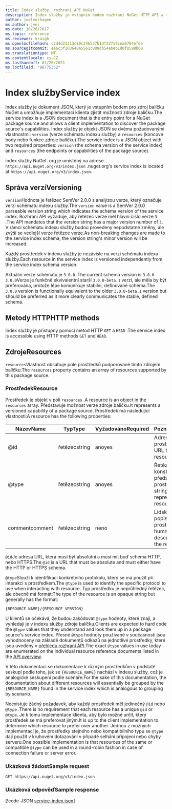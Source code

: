 ```yaml
---
title: Index služby, rozhraní API NuGet
description: Index služby je vstupním bodem rozhraní NuGet HTTP API a vytvoří výčet schopností serveru.
author: joelverhagen
ms.author: jver
ms.date: 10/26/2017
ms.topic: reference
ms.reviewer: kraigb
ms.openlocfilehash: c2d4d23313c80c24b537b1df227a9cea6784ef6e
ms.sourcegitcommit: ee6c3f203648a5561c809db54ebeb1d0f0598b68
ms.translationtype: MT
ms.contentlocale: cs-CZ
ms.lasthandoff: 01/26/2021
ms.locfileid: "98775352"
---
```

# <a name="service-index"></a><span data-ttu-id="c0217-103">Index služby</span><span class="sxs-lookup"><span data-stu-id="c0217-103">Service index</span></span>

<span data-ttu-id="c0217-104">Index služby je dokument JSON, který je vstupním bodem pro zdroj balíčku NuGet a umožňuje implementaci klienta zjistit možnosti zdroje balíčku.</span><span class="sxs-lookup"><span data-stu-id="c0217-104">The service index is a JSON document that is the entry point for a NuGet package source and allows a client implementation to discover the package source's capabilities.</span></span> <span data-ttu-id="c0217-105">Index služby je objekt JSON se dvěma požadovanými vlastnostmi: `version` (verze schématu indexu služby) a `resources`  (koncové body nebo funkce zdroje balíčku).</span><span class="sxs-lookup"><span data-stu-id="c0217-105">The service index is a JSON object with two required properties: `version` (the schema version of the service index) and `resources`  (the endpoints or capabilities of the package source).</span></span>

<span data-ttu-id="c0217-106">index služby NuGet. org je umístěný na adrese `https://api.nuget.org/v3/index.json` .</span><span class="sxs-lookup"><span data-stu-id="c0217-106">nuget.org's service index is located at `https://api.nuget.org/v3/index.json`.</span></span>

## <a name="versioning"></a><span data-ttu-id="c0217-107">Správa verzí</span><span class="sxs-lookup"><span data-stu-id="c0217-107">Versioning</span></span>

<span data-ttu-id="c0217-108">`version`Hodnota je řetězec SemVer 2.0.0 s analýzou verze, který označuje verzi schématu indexu služby.</span><span class="sxs-lookup"><span data-stu-id="c0217-108">The `version` value is a SemVer 2.0.0 parseable version string which indicates the schema version of the service index.</span></span> <span data-ttu-id="c0217-109">Rozhraní API vyžaduje, aby řetězec verze měl hlavní číslo verze `3` .</span><span class="sxs-lookup"><span data-stu-id="c0217-109">The API mandates that the version string has a major version number of `3`.</span></span> <span data-ttu-id="c0217-110">V rámci schématu indexu služby budou provedeny nepodstatné změny, ale zvýší se vedlejší verze řetězce verze.</span><span class="sxs-lookup"><span data-stu-id="c0217-110">As non-breaking changes are made to the service index schema, the version string's minor version will be increased.</span></span>

<span data-ttu-id="c0217-111">Každý prostředek v indexu služby je nezávisle na verzi schématu indexu služby.</span><span class="sxs-lookup"><span data-stu-id="c0217-111">Each resource in the service index is versioned independently from the service index schema version.</span></span>

<span data-ttu-id="c0217-112">Aktuální verze schématu je `3.0.0` .</span><span class="sxs-lookup"><span data-stu-id="c0217-112">The current schema version is `3.0.0`.</span></span> <span data-ttu-id="c0217-113">`3.0.0`Verze je funkčně ekvivalentní starší `3.0.0-beta.1` verzi, ale měla by být preferována, protože lépe komunikuje stabilní, definované schéma.</span><span class="sxs-lookup"><span data-stu-id="c0217-113">The `3.0.0` version is functionally equivalent to the older `3.0.0-beta.1` version but should be preferred as it more clearly communicates the stable, defined schema.</span></span>

## <a name="http-methods"></a><span data-ttu-id="c0217-114">Metody HTTP</span><span class="sxs-lookup"><span data-stu-id="c0217-114">HTTP methods</span></span>

<span data-ttu-id="c0217-115">Index služby je přístupný pomocí metod HTTP `GET` a `HEAD` .</span><span class="sxs-lookup"><span data-stu-id="c0217-115">The service index is accessible using HTTP methods `GET` and `HEAD`.</span></span>

## <a name="resources"></a><span data-ttu-id="c0217-116">Zdroje</span><span class="sxs-lookup"><span data-stu-id="c0217-116">Resources</span></span>

<span data-ttu-id="c0217-117">`resources`Vlastnost obsahuje pole prostředků podporované tímto zdrojem balíčku.</span><span class="sxs-lookup"><span data-stu-id="c0217-117">The `resources` property contains an array of resources supported by this package source.</span></span>

### <a name="resource"></a><span data-ttu-id="c0217-118">Prostředek</span><span class="sxs-lookup"><span data-stu-id="c0217-118">Resource</span></span>

<span data-ttu-id="c0217-119">Prostředek je objekt v poli `resources` .</span><span class="sxs-lookup"><span data-stu-id="c0217-119">A resource is an object in the `resources` array.</span></span> <span data-ttu-id="c0217-120">Představuje možnost verze zdroje balíčku.</span><span class="sxs-lookup"><span data-stu-id="c0217-120">It represents a versioned capability of a package source.</span></span> <span data-ttu-id="c0217-121">Prostředek má následující vlastnosti:</span><span class="sxs-lookup"><span data-stu-id="c0217-121">A resource has the following properties:</span></span>

<span data-ttu-id="c0217-122">Název</span><span class="sxs-lookup"><span data-stu-id="c0217-122">Name</span></span>          | <span data-ttu-id="c0217-123">Typ</span><span class="sxs-lookup"><span data-stu-id="c0217-123">Type</span></span>   | <span data-ttu-id="c0217-124">Vyžadováno</span><span class="sxs-lookup"><span data-stu-id="c0217-124">Required</span></span> | <span data-ttu-id="c0217-125">Poznámky</span><span class="sxs-lookup"><span data-stu-id="c0217-125">Notes</span></span>
------------- | ------ | -------- | -----
@id           | <span data-ttu-id="c0217-126">řetězec</span><span class="sxs-lookup"><span data-stu-id="c0217-126">string</span></span> | <span data-ttu-id="c0217-127">ano</span><span class="sxs-lookup"><span data-stu-id="c0217-127">yes</span></span>      | <span data-ttu-id="c0217-128">Adresa URL prostředku</span><span class="sxs-lookup"><span data-stu-id="c0217-128">The URL to the resource</span></span>
@type         | <span data-ttu-id="c0217-129">řetězec</span><span class="sxs-lookup"><span data-stu-id="c0217-129">string</span></span> | <span data-ttu-id="c0217-130">ano</span><span class="sxs-lookup"><span data-stu-id="c0217-130">yes</span></span>      | <span data-ttu-id="c0217-131">Řetězcová konstanta představující typ prostředku</span><span class="sxs-lookup"><span data-stu-id="c0217-131">A string constant representing the resource type</span></span>
<span data-ttu-id="c0217-132">comment</span><span class="sxs-lookup"><span data-stu-id="c0217-132">comment</span></span>       | <span data-ttu-id="c0217-133">řetězec</span><span class="sxs-lookup"><span data-stu-id="c0217-133">string</span></span> | <span data-ttu-id="c0217-134">ne</span><span class="sxs-lookup"><span data-stu-id="c0217-134">no</span></span>       | <span data-ttu-id="c0217-135">Lidský čitelný popis prostředku</span><span class="sxs-lookup"><span data-stu-id="c0217-135">A human readable description of the resource</span></span>

<span data-ttu-id="c0217-136">`@id`Je adresa URL, která musí být absolutní a musí mít buď schéma HTTP, nebo HTTPS.</span><span class="sxs-lookup"><span data-stu-id="c0217-136">The `@id` is a URL that must be absolute and must either have the HTTP or HTTPS schema.</span></span>

<span data-ttu-id="c0217-137">`@type`Slouží k identifikaci konkrétního protokolu, který se má použít při interakci s prostředkem.</span><span class="sxs-lookup"><span data-stu-id="c0217-137">The `@type` is used to identify the specific protocol to use when interacting with resource.</span></span> <span data-ttu-id="c0217-138">Typ prostředku je neprůhledný řetězec, ale obecně má formát:</span><span class="sxs-lookup"><span data-stu-id="c0217-138">The type of the resource is an opaque string but generally has the format:</span></span>

```
{RESOURCE_NAME}/{RESOURCE_VERSION}
```

<span data-ttu-id="c0217-139">U klientů se očekává, že budou zakódovat `@type` hodnoty, které znají, a vyhledají je v indexu služby zdroje balíčku.</span><span class="sxs-lookup"><span data-stu-id="c0217-139">Clients are expected to hard code the `@type` values that they understand and look them up in a package source's service index.</span></span> <span data-ttu-id="c0217-140">Přesné `@type` hodnoty používané v současnosti jsou vyhodnoceny na základě dokumentů odkazů na jednotlivé prostředky, které jsou uvedeny v [přehledu rozhraní API](overview.md#resources-and-schema).</span><span class="sxs-lookup"><span data-stu-id="c0217-140">The exact `@type` values in use today are enumerated on the individual resource reference documents listed in the [API overview](overview.md#resources-and-schema).</span></span>

<span data-ttu-id="c0217-141">V této dokumentaci se dokumentace k různým prostředkům v podstatě seskupí podle toho, jak se `{RESOURCE_NAME}` nachází v indexu služby, což je analogické seskupení podle scénáře.</span><span class="sxs-lookup"><span data-stu-id="c0217-141">For the sake of this documentation, the documentation about different resources will essentially be grouped by the `{RESOURCE_NAME}` found in the service index which is analogous to grouping by scenario.</span></span> 

<span data-ttu-id="c0217-142">Neexistuje žádný požadavek, aby každý prostředek měl jedinečný `@id` nebo `@type` .</span><span class="sxs-lookup"><span data-stu-id="c0217-142">There is no requirement that each resource has a unique `@id` or `@type`.</span></span> <span data-ttu-id="c0217-143">Je k tomu implementace klienta, aby bylo možné určit, který prostředek se má preferovat jiným.</span><span class="sxs-lookup"><span data-stu-id="c0217-143">It is up to the client implementation to determine which resource to prefer over another.</span></span> <span data-ttu-id="c0217-144">Jednou z možných implementací je, že prostředky stejného nebo kompatibilního typu se `@type` dají použít v kruhovém dotazování v případě selhání připojení nebo chyby serveru.</span><span class="sxs-lookup"><span data-stu-id="c0217-144">One possible implementation is that resources of the same or compatible `@type` can be used in a round-robin fashion in case of connection failure or server error.</span></span>

### <a name="sample-request"></a><span data-ttu-id="c0217-145">Ukázková žádost</span><span class="sxs-lookup"><span data-stu-id="c0217-145">Sample request</span></span>

```
GET https://api.nuget.org/v3/index.json
```

### <a name="sample-response"></a><span data-ttu-id="c0217-146">Ukázková odpověď</span><span class="sxs-lookup"><span data-stu-id="c0217-146">Sample response</span></span>

[!code-JSON [service-index.json](./_data/service-index.json)]
